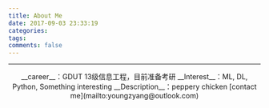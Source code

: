 ```yaml
---
title: About Me
date: 2017-09-03 23:33:19
categories:
tags:
comments: false
---
```

---
<center>
    __career__：GDUT 13级信息工程，目前准备考研
    __Interest__：ML, DL, Python, Something interesting
    __Description__：peppery chicken
    [contact me](mailto:youngzyang@outlook.com)
</center>
